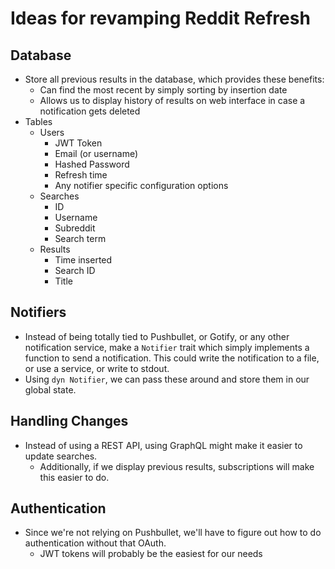 # Ideas for revamping Reddit Refresh

## Database
 - Store all previous results in the database, which provides these benefits: 
   - Can find the most recent by simply sorting by insertion date
   - Allows us to display history of results on web interface in case a notification gets deleted
 - Tables
   - Users
     - JWT Token
     - Email (or username)
     - Hashed Password
     - Refresh time
     - Any notifier specific configuration options
   - Searches
     - ID
     - Username
     - Subreddit
     - Search term
   - Results
     - Time inserted
     - Search ID
     - Title

## Notifiers
 - Instead of being totally tied to Pushbullet, or Gotify, or any other notification service, make a `Notifier` trait which simply implements a function to send a notification. This could write the notification to a file, or use a service, or write to stdout.
 - Using `dyn Notifier`, we can pass these around and store them in our global state.

## Handling Changes
 - Instead of using a REST API, using GraphQL might make it easier to update searches.
    - Additionally, if we display previous results, subscriptions will make this easier to do.

## Authentication
 - Since we're not relying on Pushbullet, we'll have to figure out how to do authentication without that OAuth.
   - JWT tokens will probably be the easiest for our needs